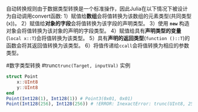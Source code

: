 自动转换规则由于数据类型转换是一个标准操作，因此Julia在以下情况下被设计为自动调用convert函数:
1）赋值给**数组**会将值转换为该数组的元素类型(共同类型(x))。
2）赋值给**对象的字段**会将值转换为该字段的声明类型。
3）使用 **`new`** 构造对象会将值转换为该对象的声明的字段类型。
4）赋值给具有**声明类型的变量**(`local x::T`)会将值转换为该类型。
5）具有**声明的返回类型**(`function ()::T`)的函数会将其返回值转换为该类型。
6）将值传递给`ccall`会将值转换为相应的参数类型。

#数字类型转换 #trunc`trunc(Target, inputVal)`
实例

```julia
struct Point
	x::UInt8
	y::UInt8
end
Point(Int128(1), Int128(1)) # Point3(0x01, 0x01)
Point(Int128(256), Int128(256)) # !ERROR: InexactError: trunc(UInt8, 256)
```